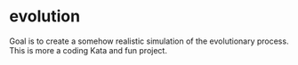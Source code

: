# evolution
Goal is to create a somehow realistic simulation of the evolutionary process. This is more a coding Kata and fun project.
